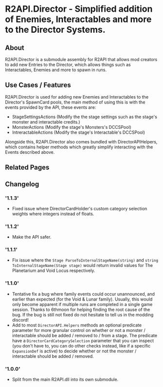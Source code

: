 # R2API.Director - Simplified addition of Enemies, Interactables and more to the Director Systems.

## About

R2API.Director is a submodule assembly for R2API that allows mod creators to add new Entries to the Director, which allows things such as Interactables, Enemies and more to spawn in runs.

## Use Cases / Features

R2API.Director is used for adding new Enemies and Interactables to the Director's SpawnCard pools, the main method of using this is with the events provided by the API, these events are:

* StageSettingsActions (Modify the the stage settings such as the stage's monster and interactable credits.)
* MonsterActions (Modify the stage's Monsters's DCCSPool)
* IntreractableActions (Modify the stage's Interactable's DCCSPool)

Alongside this, R2API.Director also comes bundled with DirectorAPIHelpers, which contains helper methods which greatly simplify interacting with the Events described above.

## Related Pages

## Changelog

### '1.1.3'
* Fixed issue where DirectorCardHolder's custom category selection weights where integers instead of floats.

### '1.1.2'
* Make the API safer.

### '1.1.1'
* Fix issue where the ``Stage ParseToInternalStageName(string)`` and ``string ToInternalStageName(Stage stage)`` would return invalid values for The Planetarium and Void Locus respectively.

### '1.1.0'
* Tentative fix a bug where family events could occur unannounced, and earlier than expected (for the Void & Lunar family). Usually, this would only become apparent if multiple runs are completed in a single game session. Thanks to 6thmoon for helping finding the root cause of the bug. If the bug is still not fixed do not hesitate to tell us in the modding discord!
* Add to most `DirectorAPI.Helpers` methods an optional predicate parameter for more granular control on whether or not a monster / interactable should be added / removed to / from a stage. The predicate have a `DirectorCardCategorySelection` parameter that you can inspect (you don't have to, you can do other checks instead, like if a specific `ExpansionDef` is active) to decide whether or not the monster / interactable should be added / removed.

### '1.0.0'
* Split from the main R2API.dll into its own submodule.
